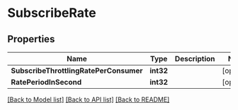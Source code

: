 # SubscribeRate

## Properties

Name | Type | Description | Notes
------------ | ------------- | ------------- | -------------
**SubscribeThrottlingRatePerConsumer** | **int32** |  | [optional] 
**RatePeriodInSecond** | **int32** |  | [optional] 

[[Back to Model list]](../README.md#documentation-for-models) [[Back to API list]](../README.md#documentation-for-api-endpoints) [[Back to README]](../README.md)


